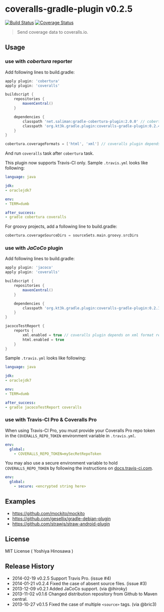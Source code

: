# coveralls-gradle-plugin v0.2.5

[![Build Status](https://travis-ci.org/kt3k/coveralls-gradle-plugin.png?branch=master)](https://travis-ci.org/kt3k/coveralls-gradle-plugin) [![Coverage Status](https://coveralls.io/repos/kt3k/coveralls-gradle-plugin/badge.png)](https://coveralls.io/r/kt3k/coveralls-gradle-plugin)

> Send coverage data to coveralls.io.

## Usage

### use with *cobertura* reporter

Add following lines to build.gradle:

```groovy
apply plugin: 'cobertura'
apply plugin: 'coveralls'

buildscript {
    repositories {
        mavenCentral()
    }

    dependencies {
        classpath 'net.saliman:gradle-cobertura-plugin:2.0.0' // cobertura plugin
        classpath 'org.kt3k.gradle.plugin:coveralls-gradle-plugin:0.2.4'
    }
}

cobertura.coverageFormats = ['html', 'xml'] // coveralls plugin depends on xml format report
```

And run `coveralls` task after `cobertura` task.

This plugin now supports Travis-CI only. Sample `.travis.yml` looks like following:

```yaml
language: java

jdk:
- oraclejdk7

env:
- TERM=dumb

after_success:
- gradle cobertura coveralls
```

For groovy projects, add a following line to build.gradle:

```groovy
cobertura.coverageSourceDirs = sourceSets.main.groovy.srcDirs
```

### use with *JaCoCo* plugin

Add following lines to build.gradle:

```groovy
apply plugin: 'jacoco'
apply plugin: 'coveralls'

buildscript {
    repositories {
        mavenCentral()
    }

    dependencies {
        classpath 'org.kt3k.gradle.plugin:coveralls-gradle-plugin:0.2.1'
    }
}

jacocoTestReport {
    reports {
        xml.enabled = true // coveralls plugin depends on xml format report
        html.enabled = true
    }
}

```

Sample `.travis.yml` looks like following:

```yaml
language: java

jdk:
- oraclejdk7

env:
- TERM=dumb

after_success:
- gradle jacocoTestReport coveralls
```

### use with Travis-CI Pro & Coveralls Pro

When using Travis-CI Pro, you must provide your Coveralls Pro repo token in the
`COVERALLS_REPO_TOKEN` environment variable in `.travis.yml`.

```yaml
env:
  global:
    - COVERALLS_REPO_TOKEN=mySecRetRepoToken
```

You may also use a secure environment variable to hold `COVERALLS_REPO_TOKEN`
by following the instructions on [docs.travis-ci.com](http://docs.travis-ci.com/user/build-configuration/#Secure-environment-variables).

```yaml
env:
  global:
    - secure: <encrypted string here>
```

## Examples

- https://github.com/mockito/mockito
- https://github.com/gesellix/gradle-debian-plugin
- https://github.com/strawjs/straw-android-plugin


## License

MIT License ( Yoshiya Hinosawa )


## Release History

 * 2014-02-19   v0.2.5   Support Travis Pro. (issue #4)
 * 2014-01-21   v0.2.4   Fixed the case of absent source files. (issue #3)
 * 2013-12-09   v0.2.1   Added JaCoCo support. (via @ihiroky)
 * 2013-11-02   v0.1.6   Changed distribution repository from Github to Maven central.
 * 2013-10-27   v0.1.5   Fixed the case of multiple `<source>` tags. (via @bric3)
